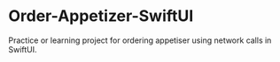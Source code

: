 # Order-Appetizer-SwiftUI
Practice or learning project for ordering appetiser using network calls in SwiftUI.
